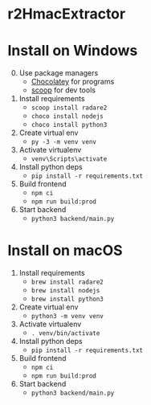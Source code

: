 # r2HmacExtractor

# Install on Windows

0. Use package managers
   - [Chocolatey](https://chocolatey.org/) for programs
   - [scoop](https://scoop.sh/) for dev tools
1. Install requirements
   - `scoop install radare2`
   - `choco install nodejs`
   - `choco install python3`
1. Create virtual env
   - `py -3 -m venv venv`
1. Activate virtualenv
   - `venv\Scripts\activate`
1. Install python deps
   - `pip install -r requirements.txt`
1. Build frontend
   - `npm ci`
   - `npm run build:prod`
1. Start backend
   - `python3 backend/main.py`

# Install on macOS

1. Install requirements
   - `brew install radare2`
   - `brew install nodejs`
   - `brew install python3`
2. Create virtual env
   - `python3 -m venv venv`
3. Activate virtualenv
   - `. venv/bin/activate`
4. Install python deps
   - `pip install -r requirements.txt`
5. Build frontend
   - `npm ci`
   - `npm run build:prod`
6. Start backend
   - `python3 backend/main.py`

